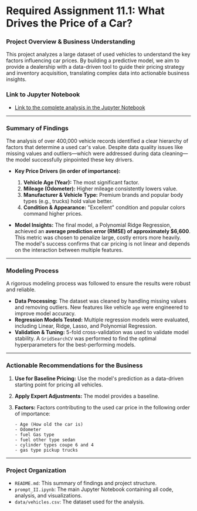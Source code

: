 # Required Assignment 11.1: What Drives the Price of a Car?

### Project Overview & Business Understanding
This project analyzes a large dataset of used vehicles to understand the key factors influencing car prices. By building a predictive model, we aim to provide a dealership with a data-driven tool to guide their pricing strategy and inventory acquisition, translating complex data into actionable business insights.

### Link to Jupyter Notebook
*   [Link to the complete analysis in the Jupyter Notebook]()

---

### Summary of Findings
The analysis of over 400,000 vehicle records identified a clear hierarchy of factors that determine a used car's value. Despite data quality issues like missing values and outliers—which were addressed during data cleaning—the model successfully pinpointed these key drivers.  

*   **Key Price Drivers (in order of importance):**
    1.  **Vehicle Age (Year):** The most significant factor.
    2.  **Mileage (Odometer):** Higher mileage consistently lowers value.
    3.  **Manufacturer & Vehicle Type:** Premium brands and popular body types (e.g., trucks) hold value better.
    4.  **Condition & Appearance:** "Excellent" condition and popular colors command higher prices.

*   **Model Insights:** The final model, a Polynomial Ridge Regression, achieved an **average prediction error (RMSE) of approximately $6,600**. This metric was chosen to penalize large, costly errors more heavily. The model's success confirms that car pricing is not linear and depends on the interaction between multiple features.

---

### Modeling Process
A rigorous modeling process was followed to ensure the results were robust and reliable.

*   **Data Processing:** The dataset was cleaned by handling missing values and removing outliers. New features like vehicle `age` were engineered to improve model accuracy.
*   **Regression Models Tested:** Multiple regression models were evaluated, including Linear, Ridge, Lasso, and Polynomial Regression.
*   **Validation & Tuning:** 5-fold cross-validation was used to validate model stability. A `GridSearchCV` was performed to find the optimal hyperparameters for the best-performing models.

---

### Actionable Recommendations for the Business
1.  **Use for Baseline Pricing:** Use the model's prediction as a data-driven starting point for pricing all vehicles.
2.  **Apply Expert Adjustments:** The model provides a baseline.
3.  **Factors:**  Factors contributing to the used car price in the following order of importance:

        - Age (How old the car is)
        - Odometer
        - fuel Gas type 
        - fuel other type sedan
        - cylinder types coupe 6 and 4
        - gas type pickup trucks

---

### Project Organization
*   `README.md`: This summary of findings and project structure.
*   `prompt_II.ipynb`: The main Jupyter Notebook containing all code, analysis, and visualizations.
*   `data/vehicles.csv`: The dataset used for the analysis.
